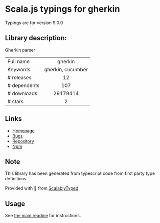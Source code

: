 
# Scala.js typings for gherkin

Typings are for version 9.0.0

## Library description:
Gherkin parser

|                    |                 |
| ------------------ | :-------------: |
| Full name          | gherkin |
| Keywords           | gherkin, cucumber |
| # releases         | 12 |
| # dependents       | 107 |
| # downloads        | 29179414 |
| # stars            | 2 |

## Links
- [Homepage](https://github.com/cucumber/gherkin-javascript)
- [Bugs](https://github.com/cucumber/cucumber/issues)
- [Repository](https://github.com/cucumber/gherkin-javascript)
- [Npm](https://www.npmjs.com/package/gherkin)
    


## Note
This library has been generated from typescript code from first party type definitions.

Provided with :purple_heart: from [ScalablyTyped](https://github.com/oyvindberg/ScalablyTyped)

## Usage
See [the main readme](../../readme.md) for instructions.


